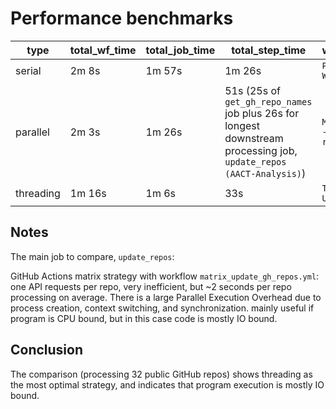 # Performance benchmarks

| type | total_wf_time | total_job_time | total_step_time | workflow_name | workflow_file | commit ID | workflow_run_number |
|-----|-----|-----|-----|-----|-----|-----|-----|
| serial | 2m 8s | 1m 57s | 1m 26s | `Project Metrics Workflow` | `wf.yml` | 5294192eb66667f978ad335a9cfd9278e90ff196 | 318 |
| parallel | 2m 3s | 1m 26s | 51s (25s of `get_gh_repo_names` job plus 26s for longest downstream processing job, `update_repos (AACT-Analysis)`) | `Matrix strategy - Update GH repos` | `matrix_update_gh_repos.yml` | 5294192eb66667f978ad335a9cfd9278e90ff196 | 3 |
| threading | 1m 16s | 1m 6s | 33s | `Threading - Update GH repos` | `threading_update_gh_repos.yml` | 5294192eb66667f978ad335a9cfd9278e90ff196 | 2 |

## Notes

The main job to compare, `update_repos`:

GitHub Actions matrix strategy with workflow `matrix_update_gh_repos.yml`:<br>
one API requests per repo, very inefficient, but ~2 seconds per repo processing on average.
There is a large Parallel Execution Overhead due to process creation, context switching, and synchronization.
mainly useful if program is CPU bound, but in this case code is mostly IO bound.

## Conclusion

The comparison (processing 32 public GitHub repos) shows threading as the most optimal strategy,
and indicates that program execution is mostly IO bound.
